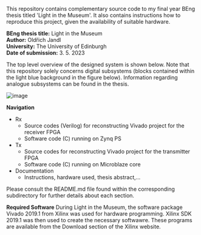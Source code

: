 <p>This repository contains complementary source code to my final year BEng thesis titled 'Light in the Museum'. It also contains instructions how to reproduce this project, given the availability of suitable hardware.

**BEng thesis title:** Light in the Museum<br>
**Author:** Oldřich Jandl<br>
**University:** The University of Edinburgh<br>
**Date of submission:** 3. 5. 2023<br>
</p>


The top level overview of the designed system is shown below. Note that this repository solely concerns digital subsystems (blocks contained within the light blue background in the figure below). Information regarding analogue subsystems can be found in the thesis.

![image](https://github.com/ojandl/BEng-Light-in-the-Museum/assets/147755709/b54069c1-cf0c-4e08-94c1-e1fd5831fb05)

**Navigation**
+ Rx
  + Source codes (Verilog) for reconstructing Vivado project for the receiver FPGA
  + Software code (C) running on Zynq PS
+ Tx
  + Source codes for reconstructing Vivado project for the transmitter FPGA
  + Software code (C) running on Microblaze core
+ Documentation
  + Instructions, hardware used, thesis abstract,...

Please consult the README.md file found within the corresponding subdirectory for further details about each section.

**Required Software**
During Light in the Museum, the software package Vivado 2019.1 from Xilinx was used for hardware programming. Xilinx SDK 2019.1 was then used to create the necessary softwawre. These programs are available from the Download section of the Xilinx website.
